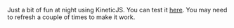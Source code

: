 Just a bit of fun at night using KineticJS.
You can test it [here](http://joanzap.github.com/useless-game-client/).
You may need to refresh a couple of times to make it work.

